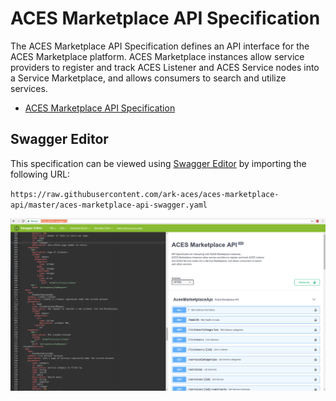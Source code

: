 # ACES Marketplace API Specification

The ACES Marketplace API Specification defines an API interface for
the ACES Marketplace platform. ACES Marketplace instances allow service providers to register 
and track ACES Listener and ACES Service nodes into a Service Marketplace, and allows
consumers to search and utilize services. 

* [ACES Marketplace API Specification](aces-marketplace-api-swagger.yaml)


## Swagger Editor

This specification can be viewed using [Swagger Editor](https://editor.swagger.io/) by
importing the following URL: 

`https://raw.githubusercontent.com/ark-aces/aces-marketplace-api/master/aces-marketplace-api-swagger.yaml`


![](assets/screenshot.png)